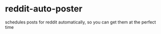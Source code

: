 # reddit-auto-poster
schedules posts for reddit automatically, so you can get them at the perfect time 
